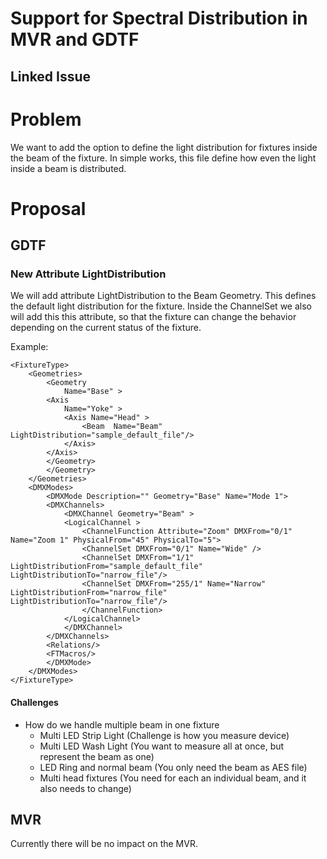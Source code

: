 # Support for Spectral Distribution in MVR and GDTF

## Linked Issue


# Problem

We want to add the option to define the light distribution for fixtures inside the beam of the fixture. In simple works, this file define how even the light inside a beam is distributed.

# Proposal


## GDTF

### New Attribute LightDistribution

We will add attribute LightDistribution to the Beam Geometry. This defines the default light distribution for the fixture. 
Inside the ChannelSet we also will add this this attribute, so that the fixture can change the behavior depending on the current status of the fixture. 

Example:

```
<FixtureType>
    <Geometries>
        <Geometry 
            Name="Base" >
        <Axis
            Name="Yoke" >
            <Axis Name="Head" >
                <Beam  Name="Beam" LightDistribution="sample_default_file"/>
            </Axis>
        </Axis>
        </Geometry>
        </Geometry>
    </Geometries>
    <DMXModes>
        <DMXMode Description="" Geometry="Base" Name="Mode 1">
        <DMXChannels>
            <DMXChannel Geometry="Beam" >
            <LogicalChannel >
                <ChannelFunction Attribute="Zoom" DMXFrom="0/1" Name="Zoom 1" PhysicalFrom="45" PhysicalTo="5">
                <ChannelSet DMXFrom="0/1" Name="Wide" />
                <ChannelSet DMXFrom="1/1" LightDistributionFrom="sample_default_file" LightDistributionTo="narrow_file"/>
                <ChannelSet DMXFrom="255/1" Name="Narrow" LightDistributionFrom="narrow_file" LightDistributionTo="narrow_file"/>
                </ChannelFunction>
            </LogicalChannel>
            </DMXChannel>
        </DMXChannels>
        <Relations/>
        <FTMacros/>
        </DMXMode>
    </DMXModes>
</FixtureType>
```

#### Challenges
- How do we handle multiple beam in one fixture
    - Multi LED Strip Light (Challenge is how you measure device)
    - Multi LED Wash Light (You want to measure all at once, but represent the beam as one)
    - LED Ring and normal beam (You only need the beam as AES file)
    - Multi head fixtures (You need for each an individual beam, and it also needs to change)


## MVR

Currently there will be no impact on the MVR.


